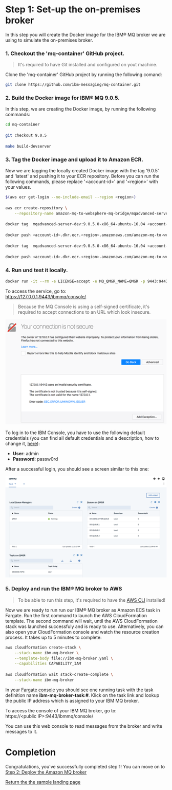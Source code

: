 # Step 1: Set-up the on-premises broker

In this step you will create the Docker image for the IBM® MQ broker we are using to simulate the on-premises broker.

### 1. Checkout the 'mq-container' GitHub project.

> It's required to have Git installed and configured on yout machine.

Clone the 'mq-container' GitHub project by running the following comand:

``` bash
git clone https://github.com/ibm-messaging/mq-container.git
```

### 2. Build the Docker image for IBM® MQ 9.0.5.

In this step, we are creating the Docker image, by running the following commands:

``` bash
cd mq-container

git checkout 9.0.5

make build-devserver
```

### 3. Tag the Docker image and upload it to Amazon ECR.

Now we are tagging the locally created Docker image with the tag '9.0.5' and 'latest' and pushing it to your ECR repository. Before you can run the following commands, please replace '\<account-id>' and '\<region>' with your values.

``` bash
$(aws ecr get-login --no-include-email --region <region>)

aws ecr create-repository \
    --repository-name amazon-mq-to-websphere-mq-bridge/mqadvanced-server-dev

docker tag  mqadvanced-server-dev:9.0.5.0-x86_64-ubuntu-16.04 <account-id>.dkr.ecr.<region>.amazonaws.com/amazon-mq-to-websphere-mq-bridge/mqadvanced-server-dev:9.0.5

docker push <account-id>.dkr.ecr.<region>.amazonaws.com/amazon-mq-to-websphere-mq-bridge/mqadvanced-server-dev:9.0.5

docker tag  mqadvanced-server-dev:9.0.5.0-x86_64-ubuntu-16.04 <account-id>.dkr.ecr.<region>.amazonaws.com/amazon-mq-to-websphere-mq-bridge/mqadvanced-server-dev:latest

docker push <account-id>.dkr.ecr.<region>.amazonaws.com/amazon-mq-to-websphere-mq-bridge/mqadvanced-server-dev:latest
```

### 4. Run und test it locally.

``` bash
docker run -it --rm -e LICENSE=accept -e MQ_QMGR_NAME=QMGR -p 9443:9443 -p 1414:1414 mqadvanced-server-dev:9.0.5.0-x86_64-ubuntu-16.04
```

To access the service, go to:  
https://127.0.0.1:9443/ibmmq/console/

> Because the MQ Console is using a self-signed certificate, it's required to accept connections to an URL which look insecure.

![Amazon MQ workshop Lab 1 step 2](/images/security_exception.png)

To log in to the IBM Console, you have to use the following default credentials (you can find all default credentials and a description, how to change it, [here](https://github.com/ibm-messaging/mq-container/blob/master/docs/developer-config.md)):  
* **User**: admin  
* **Password**: passw0rd  

After a successful login, you should see a screen similar to this one:  

![Amazon MQ workshop Lab 1 step 2](/images/IBM_Console.png)

### 5. Deploy and run the IBM® MQ broker to AWS

> To be able to run this step, it's required to have the [AWS CLI](https://aws.amazon.com/cli/) installed!

Now we are ready to run run our IBM® MQ broker as Amazon ECS task in Fargate. Run the first command to launch the AWS CloudFormation template. The second command will wait, until the AWS CloudFormation stack was launched successfuly and is ready to use. Alternatively, you can also open your CloudFormation console and watch the resource creation process. It takes up to 5 minutes to complete:

```bash
aws cloudformation create-stack \
    --stack-name ibm-mq-broker \
    --template-body file://ibm-mq-broker.yaml \
    --capabilities CAPABILITY_IAM

aws cloudformation wait stack-create-complete \
    --stack-name ibm-mq-broker
```

In your [Fargate console](https://console.aws.amazon.com/ecs/home?#/clusters/ibm-mq-cluster/tasks) you should see one running task with the task definition name **ibm-mq-broker-task:#**. Klick on the task link and lookup the public IP address which is assigned to your IBM MQ broker.  

To access the console of your IBM MQ broker, go to:  
https://\<public IP\>:9443/ibmmq/console/

You can use this web console to read messages from the broker and write messages to it.

# Completion

Congratulations, you've successfully completed step 1! You can move on to [Step 2: Deploy the Amazon MQ broker](/labs/lab-2.md)

[Return the the sample landing page](/README.md)